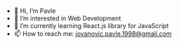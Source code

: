 - 👋 Hi, I’m Pavle
- 👀 I’m interested in Web Development
- 🌱 I’m currently learning React.js library for JavaScript
- 📫 How to reach me: jovanovic.pavle.1998@gmali.com

<!---
minzhoudu/minzhoudu is a ✨ special ✨ repository because its `README.md` (this file) appears on your GitHub profile.
You can click the Preview link to take a look at your changes.
--->
